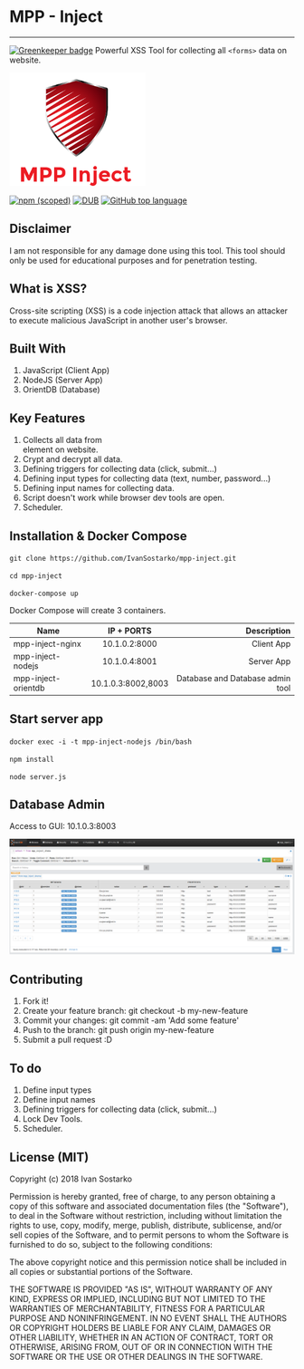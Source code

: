 # MPP - Inject
---

[![Greenkeeper badge](https://badges.greenkeeper.io/IvanSostarko/mpp-inject.svg)](https://greenkeeper.io/)
Powerful XSS Tool for collecting all `<forms>` data on website.

![alt text](/assets/mpp-logo.png "Logo")

[![npm (scoped)](https://img.shields.io/npm/v/@cycle/core.svg?style=for-the-badge)]()
[![DUB](https://img.shields.io/dub/l/vibe-d.svg?style=for-the-badge)]()
[![GitHub top language](https://img.shields.io/github/languages/top/badges/shields.svg?style=for-the-badge)]()

## Disclaimer
I am not responsible for any damage done using this tool. This tool should only be used for educational purposes and for penetration testing.


## What is XSS?
Cross-site scripting (XSS) is a code injection attack that allows an attacker to execute malicious JavaScript in another user's browser.

## Built With
1.  JavaScript (Client App)
2.  NodeJS (Server App)
3.  OrientDB (Database)


## Key Features
1. Collects all data from <form> element on website.
2. Crypt and decrypt all data.
3. Defining triggers for collecting data (click, submit...)
4. Defining input types for collecting data (text, number, password...)
5. Defining input names for collecting data.
6. Script doesn't work while browser dev tools are open.
7. Scheduler.


## Installation & Docker Compose

`git clone https://github.com/IvanSostarko/mpp-inject.git`

`cd mpp-inject`

`docker-compose up`


Docker Compose will create 3 containers.

| Name                |  IP + PORTS        | Description                       |
| --------------------|:------------------:| ---------------------------------:|
| mpp-inject-nginx    | 10.1.0.2:8000      | Client App                        |
| mpp-inject-nodejs   | 10.1.0.4:8001      | Server App                        |
| mpp-inject-orientdb | 10.1.0.3:8002,8003 | Database and Database admin tool  |


## Start server app

`docker exec -i -t mpp-inject-nodejs /bin/bash `

`npm install`

`node server.js`

## Database Admin

Access to GUI: 10.1.0.3:8003

[![alt text](/assets/db_admin.png)](https://raw.githubusercontent.com/IvanSostarko/mpp-inject/master/assets/db_admin.png)

## Contributing

1. Fork it!
2. Create your feature branch: git checkout -b my-new-feature
3. Commit your changes: git commit -am 'Add some feature'
4. Push to the branch: git push origin my-new-feature
5. Submit a pull request :D


## To do
1. Define input types
2. Define input names
3. Defining triggers for collecting data (click, submit...)
4. Lock Dev Tools.
7. Scheduler.

## License (MIT)

Copyright (c) 2018 Ivan Sostarko

Permission is hereby granted, free of charge, to any person obtaining a copy of this software and associated documentation files (the "Software"), to deal in the Software without restriction, including without limitation the rights to use, copy, modify, merge, publish, distribute, sublicense, and/or sell copies of the Software, and to permit persons to whom the Software is furnished to do so, subject to the following conditions:

The above copyright notice and this permission notice shall be included in all copies or substantial portions of the Software.

THE SOFTWARE IS PROVIDED "AS IS", WITHOUT WARRANTY OF ANY KIND, EXPRESS OR IMPLIED, INCLUDING BUT NOT LIMITED TO THE WARRANTIES OF MERCHANTABILITY, FITNESS FOR A PARTICULAR PURPOSE AND NONINFRINGEMENT. IN NO EVENT SHALL THE AUTHORS OR COPYRIGHT HOLDERS BE LIABLE FOR ANY CLAIM, DAMAGES OR OTHER LIABILITY, WHETHER IN AN ACTION OF CONTRACT, TORT OR OTHERWISE, ARISING FROM, OUT OF OR IN CONNECTION WITH THE SOFTWARE OR THE USE OR OTHER DEALINGS IN THE SOFTWARE.
